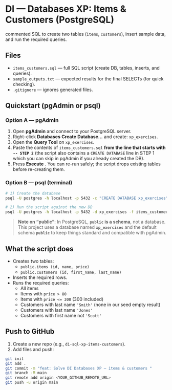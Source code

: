 # DI — Databases XP: Items & Customers (PostgreSQL)

commented SQL to create two tables (`items`, `customers`), insert sample data, and run the required queries.

## Files
- `items_customers.sql` — full SQL script (create DB, tables, inserts, and queries).
- `sample_outputs.txt` — expected results for the final SELECTs (for quick checking).
- `.gitignore` — ignores generated files.

## Quickstart (pgAdmin or psql)

### Option A — pgAdmin
1. Open **pgAdmin** and connect to your PostgreSQL server.
2. Right–click **Databases**  **Create**  **Database…** and create: `xp_exercises`.
3. Open the **Query Tool** on `xp_exercises`.
4. Paste the contents of `items_customers.sql` **from the line that starts with `-- STEP 2`** (the script also contains a `CREATE DATABASE` line in STEP 1 which you can skip in pgAdmin if you already created the DB).
5. Press **Execute** . You can re-run safely; the script drops existing tables before re-creating them.

### Option B — psql (terminal)
```bash
# 1) Create the database
psql -U postgres -h localhost -p 5432 -c "CREATE DATABASE xp_exercises"

# 2) Run the script against the new DB
psql -U postgres -h localhost -p 5432 -d xp_exercises -f items_customers.sql
```

> **Note on “public”**: In PostgreSQL, **`public` is a schema**, not a database.  
> This project uses a database named **`xp_exercises`** and the default schema **`public`** to keep things standard and compatible with pgAdmin.

## What the script does

- Creates two tables:  
  - `public.items (id, name, price)`  
  - `public.customers (id, first_name, last_name)`
- Inserts the required rows.
- Runs the required queries:
  - All items
  - Items with `price > 80`
  - Items with `price <= 300` (300 included)
  - Customers with last name `'Smith'` (none in our seed  empty result)
  - Customers with last name `'Jones'`
  - Customers with first name not `'Scott'`

## Push to GitHub

1. Create a new repo (e.g., `di-sql-xp-items-customers`).
2. Add files and push:
```bash
git init
git add .
git commit -m "feat: Solve DI Databases XP — items & customers "
git branch -M main
git remote add origin <YOUR_GITHUB_REMOTE_URL>
git push -u origin main
```
